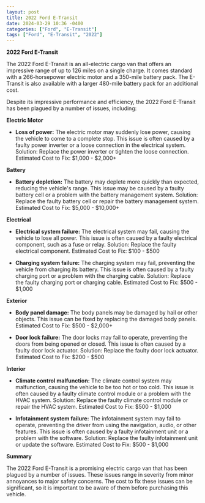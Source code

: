 ```yaml
---
layout: post
title: 2022 Ford E-Transit
date: 2024-03-29 10:36 -0400
categories: ["Ford", "E-Transit"]
tags: ["Ford", "E-Transit", "2022"]
---
```

**2022 Ford E-Transit**

The 2022 Ford E-Transit is an all-electric cargo van that offers an impressive range of up to 126 miles on a single charge. It comes standard with a 266-horsepower electric motor and a 350-mile battery pack. The E-Transit is also available with a larger 480-mile battery pack for an additional cost.

Despite its impressive performance and efficiency, the 2022 Ford E-Transit has been plagued by a number of issues, including:

**Electric Motor**

* **Loss of power:** The electric motor may suddenly lose power, causing the vehicle to come to a complete stop. This issue is often caused by a faulty power inverter or a loose connection in the electrical system. Solution: Replace the power inverter or tighten the loose connection. Estimated Cost to Fix: $1,000 - $2,000+

**Battery**

* **Battery depletion:** The battery may deplete more quickly than expected, reducing the vehicle's range. This issue may be caused by a faulty battery cell or a problem with the battery management system. Solution: Replace the faulty battery cell or repair the battery management system. Estimated Cost to Fix: $5,000 - $10,000+

**Electrical**

* **Electrical system failure:** The electrical system may fail, causing the vehicle to lose all power. This issue is often caused by a faulty electrical component, such as a fuse or relay. Solution: Replace the faulty electrical component. Estimated Cost to Fix: $100 - $500

* **Charging system failure:** The charging system may fail, preventing the vehicle from charging its battery. This issue is often caused by a faulty charging port or a problem with the charging cable. Solution: Replace the faulty charging port or charging cable. Estimated Cost to Fix: $500 - $1,000

**Exterior**

* **Body panel damage:** The body panels may be damaged by hail or other objects. This issue can be fixed by replacing the damaged body panels. Estimated Cost to Fix: $500 - $2,000+

* **Door lock failure:** The door locks may fail to operate, preventing the doors from being opened or closed. This issue is often caused by a faulty door lock actuator. Solution: Replace the faulty door lock actuator. Estimated Cost to Fix: $200 - $500

**Interior**

* **Climate control malfunction:** The climate control system may malfunction, causing the vehicle to be too hot or too cold. This issue is often caused by a faulty climate control module or a problem with the HVAC system. Solution: Replace the faulty climate control module or repair the HVAC system. Estimated Cost to Fix: $500 - $1,000

* **Infotainment system failure:** The infotainment system may fail to operate, preventing the driver from using the navigation, audio, or other features. This issue is often caused by a faulty infotainment unit or a problem with the software. Solution: Replace the faulty infotainment unit or update the software. Estimated Cost to Fix: $500 - $1,000

**Summary**

The 2022 Ford E-Transit is a promising electric cargo van that has been plagued by a number of issues. These issues range in severity from minor annoyances to major safety concerns. The cost to fix these issues can be significant, so it is important to be aware of them before purchasing this vehicle.
